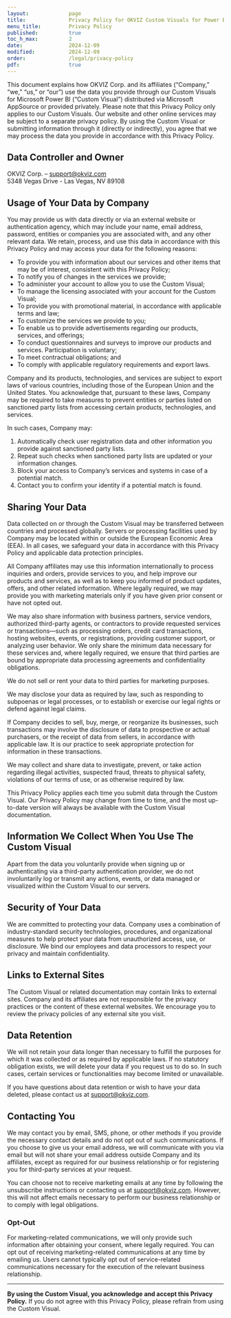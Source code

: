 ```yaml
---
layout:             page
title:              Privacy Policy for OKVIZ Custom Visuals for Power BI
menu_title:         Privacy Policy
published:          true
toc_h_max:          2
date:               2024-12-09
modified:           2024-12-09
order:              /legal/privacy-policy
pdf:                true
---
```


This document explains how OKVIZ Corp. and its affiliates (“Company,” “we,” “us,” or “our”) use the data you provide through our Custom Visuals for Microsoft Power BI (“Custom Visual”) distributed via Microsoft AppSource or provided privately. Please note that this Privacy Policy only applies to our Custom Visuals. Our website and other online services may be subject to a separate privacy policy. By using the Custom Visual or submitting information through it (directly or indirectly), you agree that we may process the data you provide in accordance with this Privacy Policy.

## Data Controller and Owner 
OKVIZ Corp. – [support@okviz.com](mailto:support@okviz.com])  
5348 Vegas Drive - Las Vegas, NV 89108

## Usage of Your Data by Company

You may provide us with data directly or via an external website or authentication agency, which may include your name, email address, password, entities or companies you are associated with, and any other relevant data. We retain, process, and use this data in accordance with this Privacy Policy and may access your data for the following reasons:

- To provide you with information about our services and other items that may be of interest, consistent with this Privacy Policy;
- To notify you of changes in the services we provide;
- To administer your account to allow you to use the Custom Visual;
- To manage the licensing associated with your account for the Custom Visual;
- To provide you with promotional material, in accordance with applicable terms and law;
- To customize the services we provide to you;
- To enable us to provide advertisements regarding our products, services, and offerings;
- To conduct questionnaires and surveys to improve our products and services. Participation is voluntary;
- To meet contractual obligations; and
- To comply with applicable regulatory requirements and export laws.  
  
Company and its products, technologies, and services are subject to export laws of various countries, including those of the European Union and the United States. You acknowledge that, pursuant to these laws, Company may be required to take measures to prevent entities or parties listed on sanctioned party lists from accessing certain products, technologies, and services. 

In such cases, Company may:
  1. Automatically check user registration data and other information you provide against sanctioned party lists.
  2. Repeat such checks when sanctioned party lists are updated or your information changes.
  3. Block your access to Company’s services and systems in case of a potential match.
  4. Contact you to confirm your identity if a potential match is found.

## Sharing Your Data

Data collected on or through the Custom Visual may be transferred between countries and processed globally. Servers or processing facilities used by Company may be located within or outside the European Economic Area (EEA). In all cases, we safeguard your data in accordance with this Privacy Policy and applicable data protection principles.

All Company affiliates may use this information internationally to process inquiries and orders, provide services to you, and help improve our products and services, as well as to keep you informed of product updates, offers, and other related information. Where legally required, we may provide you with marketing materials only if you have given prior consent or have not opted out.

We may also share information with business partners, service vendors, authorized third-party agents, or contractors to provide requested services or transactions—such as processing orders, credit card transactions, hosting websites, events, or registrations, providing customer support, or analyzing user behavior. We only share the minimum data necessary for these services and, where legally required, we ensure that third parties are bound by appropriate data processing agreements and confidentiality obligations.

We do not sell or rent your data to third parties for marketing purposes.

We may disclose your data as required by law, such as responding to subpoenas or legal processes, or to establish or exercise our legal rights or defend against legal claims.

If Company decides to sell, buy, merge, or reorganize its businesses, such transactions may involve the disclosure of data to prospective or actual purchasers, or the receipt of data from sellers, in accordance with applicable law. It is our practice to seek appropriate protection for information in these transactions.

We may collect and share data to investigate, prevent, or take action regarding illegal activities, suspected fraud, threats to physical safety, violations of our terms of use, or as otherwise required by law.

This Privacy Policy applies each time you submit data through the Custom Visual. Our Privacy Policy may change from time to time, and the most up-to-date version will always be available with the Custom Visual documentation.

## Information We Collect When You Use The Custom Visual

Apart from the data you voluntarily provide when signing up or authenticating via a third-party authentication provider, we do not involuntarily log or transmit any actions, events, or data managed or visualized within the Custom Visual to our servers.

## Security of Your Data

We are committed to protecting your data. Company uses a combination of industry-standard security technologies, procedures, and organizational measures to help protect your data from unauthorized access, use, or disclosure. We bind our employees and data processors to respect your privacy and maintain confidentiality.

## Links to External Sites

The Custom Visual or related documentation may contain links to external sites. Company and its affiliates are not responsible for the privacy practices or the content of these external websites. We encourage you to review the privacy policies of any external site you visit.

## Data Retention

We will not retain your data longer than necessary to fulfill the purposes for which it was collected or as required by applicable laws. If no statutory obligation exists, we will delete your data if you request us to do so. In such cases, certain services or functionalities may become limited or unavailable.

If you have questions about data retention or wish to have your data deleted, please contact us at [support@okviz.com](mailto:support@okviz.com]).

## Contacting You

We may contact you by email, SMS, phone, or other methods if you provide the necessary contact details and do not opt out of such communications. If you choose to give us your email address, we will communicate with you via email but will not share your email address outside Company and its affiliates, except as required for our business relationship or for registering you for third-party services at your request.

You can choose not to receive marketing emails at any time by following the unsubscribe instructions or contacting us at [support@okviz.com](mailto:support@okviz.com]). However, this will not affect emails necessary to perform our business relationship or to comply with legal obligations.

### Opt-Out

For marketing-related communications, we will only provide such information after obtaining your consent, where legally required. You can opt out of receiving marketing-related communications at any time by emailing us. Users cannot typically opt out of service-related communications necessary for the execution of the relevant business relationship.

---

**By using the Custom Visual, you acknowledge and accept this Privacy Policy.** If you do not agree with this Privacy Policy, please refrain from using the Custom Visual.
